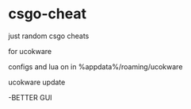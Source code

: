 # csgo-cheat
just random csgo cheats

for ucokware

configs and lua on
in %appdata%/roaming/ucokware




ucokware update






-BETTER GUI
